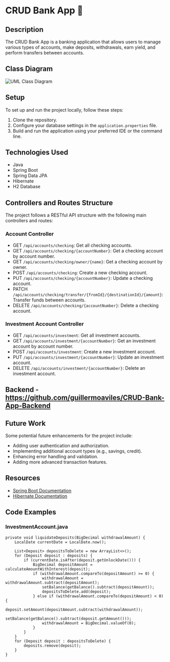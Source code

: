 # CRUD Bank App 🏦

## Description

The CRUD Bank App is a banking application that allows users to manage various types of accounts, make deposits, withdrawals, earn yield, and perform transfers between accounts.

## Class Diagram

![UML Class Diagram](https://github.com/guillermoaviles/CRUD-Bank-App/assets/33820055/0ba81e7b-22d9-4292-bbd3-7a20a2e831c5)


## Setup

To set up and run the project locally, follow these steps:

1. Clone the repository.
2. Configure your database settings in the `application.properties` file.
3. Build and run the application using your preferred IDE or the command line.

## Technologies Used

- Java
- Spring Boot
- Spring Data JPA
- Hibernate
- H2 Database

## Controllers and Routes Structure

The project follows a RESTful API structure with the following main controllers and routes:

### Account Controller

- GET `/api/accounts/checking`: Get all checking accounts.
- GET `/api/accounts/checking/{accountNumber}`: Get a checking account by account number.
- GET `/api/accounts/checking/owner/{name}`: Get a checking account by owner.
- POST `/api/accounts/checking`: Create a new checking account.
- PUT `/api/accounts/checking/{accountNumber}`: Update a checking account.
- PATCH `/api/accounts/checking/transfer/{fromId}/{destinationId}/{amount}`: Transfer funds between accounts.
- DELETE `/api/accounts/checking/{accountNumber}`: Delete a checking account.

### Investment Account Controller

- GET `/api/accounts/investment`: Get all investment accounts.
- GET `/api/accounts/investment/{accountNumber}`: Get an investment account by account number.
- POST `/api/accounts/investment`: Create a new investment account.
- PUT `/api/accounts/investment/{accountNumber}`: Update an investment account.
- DELETE `/api/accounts/investment/{accountNumber}`: Delete an investment account.

## Backend - https://github.com/guillermoaviles/CRUD-Bank-App-Backend

## Future Work

Some potential future enhancements for the project include:

- Adding user authentication and authorization.
- Implementing additional account types (e.g., savings, credit).
- Enhancing error handling and validation.
- Adding more advanced transaction features.

## Resources

- [Spring Boot Documentation](https://docs.spring.io/spring-boot/docs/current/reference/htmlsingle/)
- [Hibernate Documentation](https://docs.jboss.org/hibernate/orm/current/userguide/html_single/Hibernate_User_Guide.html)

## Code Examples

### InvestmentAccount.java

    private void liquidateDeposits(BigDecimal withdrawalAmount) {
        LocalDate currentDate = LocalDate.now();

        List<Deposit> depositsToDelete = new ArrayList<>();
        for (Deposit deposit : deposits) {
            if (currentDate.isAfter(deposit.getUnlockDate())) {
                BigDecimal depositAmount = calculateAmountWithInterest(deposit);
                if (withdrawalAmount.compareTo(depositAmount) >= 0) {
                    withdrawalAmount = withdrawalAmount.subtract(depositAmount);
                    setBalance(getBalance().subtract(depositAmount));
                    depositsToDelete.add(deposit);
                } else if (withdrawalAmount.compareTo(depositAmount) < 0) {
                    deposit.setAmount(depositAmount.subtract(withdrawalAmount));
                    setBalance(getBalance().subtract(deposit.getAmount()));
                    withdrawalAmount = BigDecimal.valueOf(0);
                }
            }
        }
        for (Deposit deposit : depositsToDelete) {
            deposits.remove(deposit);
        }
    }

